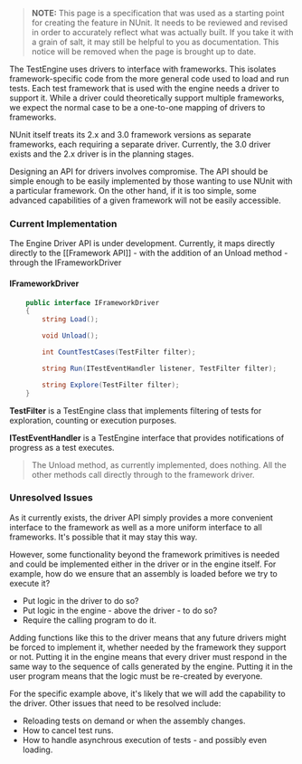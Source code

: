> **NOTE:** This page is a specification that was used as a starting point for creating the feature in NUnit. It needs to be reviewed and revised in order to accurately reflect what was actually built. If you take it with a grain of salt, it may still be helpful to you as documentation. This notice will be removed when the page is brought up to date.

The TestEngine uses drivers to interface with frameworks. This isolates framework-specific code from the more general code used to load and run tests. Each test framework that is used with the engine needs a driver to support it. While a driver could theoretically support multiple frameworks, we expect the normal case to be a one-to-one mapping of drivers to frameworks.

NUnit itself treats its 2.x and 3.0 framework versions as separate frameworks, each requiring a separate driver. Currently, the 3.0 driver exists and the 2.x driver is in the planning stages.

Designing an API for drivers involves compromise. The API should be simple enough to be easily implemented by those wanting to use NUnit with a particular framework. On the other hand, if it is too simple, some advanced capabilities of a given framework will not be easily accessible.

### Current Implementation

The Engine Driver API is under development. Currently, it maps directly directly to the [[Framework API]] - with the addition of an Unload method - through the IFrameworkDriver

#### IFrameworkDriver

```C#
    public interface IFrameworkDriver
    {
        string Load();

        void Unload();

        int CountTestCases(TestFilter filter);

        string Run(ITestEventHandler listener, TestFilter filter);

        string Explore(TestFilter filter);
    }
```

**TestFilter** is a TestEngine class that implements filtering of tests for exploration, counting or execution purposes.

**ITestEventHandler** is a TestEngine interface that provides notifications of progress as a test executes.

> The Unload method, as currently implemented, does nothing. All the other methods call directly through to the framework driver.

### Unresolved Issues

As it currently exists, the driver API simply provides a more convenient interface to the framework as well as a more uniform interface to all frameworks. It's possible that it may stay this way.

However, some functionality beyond the framework primitives is needed and could be implemented either in the driver or in the engine itself. For example, how do we ensure that an assembly is loaded before we try to execute it?

* Put logic in the driver to do so?
* Put logic in the engine - above the driver - to do so?
* Require the calling program to do it.

Adding functions like this to the driver means that any future drivers might be forced to implement it, whether needed by the framework they support or not. Putting it in the engine means that every driver must respond in the same way to the sequence of calls generated by the engine. Putting it in the user program means that the logic must be re-created by everyone.

For the specific example above, it's likely that we will add the capability to the driver. Other issues that need to be resolved include:

* Reloading tests on demand or when the assembly changes.
* How to cancel test runs.
* How to handle asynchrous execution of tests - and possibly even loading.
